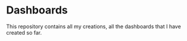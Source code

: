 # Dashboards
This repository contains all my creations, all the dashboards that I have created so far. 
